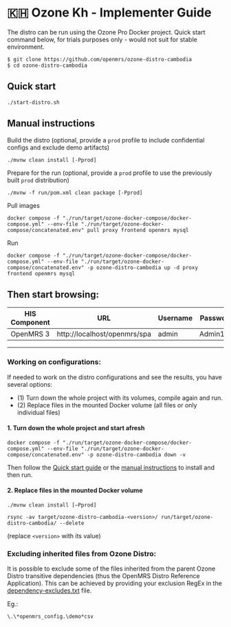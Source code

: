 # 🇰🇭 Ozone Kh - Implementer Guide

The distro can be run using the Ozone Pro Docker project. Quick start command below, for trials purposes only - would not suit for stable environment.

```
$ git clone https://github.com/openmrs/ozone-distro-cambodia
$ cd ozone-distro-cambodia
```

## Quick start
```
./start-distro.sh
```

## Manual instructions
Build the distro (optional, provide a `prod` profile to include confidential configs and exclude demo artifacts)
```
./mvnw clean install [-Pprod]
```

Prepare for the run (optional, provide a `prod` profile to use the previously built `prod` distribution)
```
./mvnw -f run/pom.xml clean package [-Pprod]
```

Pull images
```
docker compose -f "./run/target/ozone-docker-compose/docker-compose.yml" --env-file "./run/target/ozone-docker-compose/concatenated.env" pull proxy frontend openmrs mysql
```

Run
```
docker compose -f "./run/target/ozone-docker-compose/docker-compose.yml" --env-file "./run/target/ozone-docker-compose/concatenated.env" -p ozone-distro-cambodia up -d proxy frontend openmrs mysql

```

## Then start browsing:

| HIS Component     | URL                            | Username | Password |
|-------------------|--------------------------------|----------|----------|
| OpenMRS 3         | http://localhost/openmrs/spa  | admin    | Admin123 |

---

### Working on configurations:

If needed to work on the distro configurations and see the results, you have several options:
- (1) Turn down the whole project with its volumes, compile again and run.
- (2) Replace files in the mounted Docker volume (all files or only individual files)

#### 1. Turn down the whole project and start afresh
```
docker compose -f "./run/target/ozone-docker-compose/docker-compose.yml" --env-file "./run/target/ozone-docker-compose/concatenated.env" -p ozone-distro-cambodia down -v
```
Then follow the [Quick start guide](#quick-start) or the [manual instructions](#manual-instructions) to install and then run.

#### 2. Replace files in the mounted Docker volume
```
./mvnw clean install [–Pprod]
```
```
rsync -av target/ozone-distro-cambodia-<version>/ run/target/ozone-distro-cambodia/ --delete
```
(replace `<version>` with its value)

### Excluding inherited files from Ozone Distro:

It is possible to exclude some of the files inherited from the parent Ozone Distro transitive dependencies (thus the OpenMRS Distro Reference Application).
This can be achieved by providing your exclusion RegEx in the [dependency-excludes.txt](dependency-excludes.txt) file.

Eg.:
```
\.\*openmrs_config.\demo*csv
```